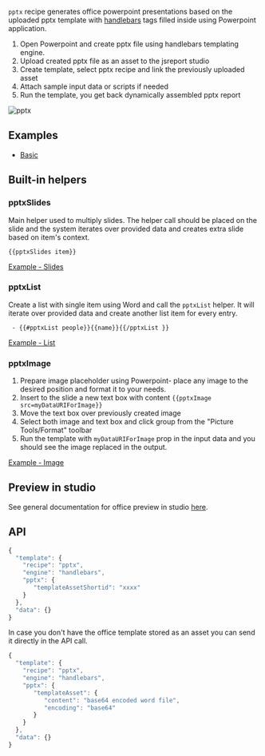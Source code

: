 `pptx` recipe generates office powerpoint presentations based on the uploaded pptx template  with [handlebars](/learn/handlebars) tags filled inside using Powerpoint application.

1. Open Powerpoint and create pptx file using handlebars templating engine. 
2. Upload created pptx file as an asset to the jsreport studio
3. Create template, select pptx recipe and link the previously uploaded asset
4. Attach sample input data or scripts if needed
5. Run the template, you get back dynamically assembled pptx report

![pptx](/img/pptx.png)

## Examples

- [Basic](https://playground.jsreport.net/w/admin/Jix3rnoQ)

## Built-in helpers

### pptxSlides
Main helper used to multiply slides. The helper call should be placed on the slide and the system iterates over provided data and creates extra slide based on item's context.
```
{{pptxSlides item}}
 ```
 
[Example - Slides](https://playground.jsreport.net/w/admin/Jix3rnoQ)

### pptxList
Create a list with single item using Word and call the `pptxList` helper. It will iterate over provided data and create another list item for every entry.
```
 - {{#pptxList people}}{{name}}{{/pptxList }}
 ```
 
[Example - List](https://playground.jsreport.net/w/admin/QCStNYjG)

### pptxImage

1. Prepare image placeholder using Powerpoint- place any image to the desired position and format it to your needs.
2. Insert to the slide a new text box with content `{{pptxImage src=myDataURIForImage}}`
3. Move the text box over previously created image
4. Select both image and text box and click group from the "Picture Tools/Format" toolbar
5. Run the template with `myDataURIForImage` prop in the input data and you should see the image replaced in the output. 

[Example - Image](https://playground.jsreport.net/w/admin/MBHWcK~B)

## Preview in studio
See general documentation for office preview in studio [here](/learn/office-preview).

## API

```js
{
  "template": {
    "recipe": "pptx",
    "engine": "handlebars",
    "pptx": {
       "templateAssetShortid": "xxxx"
    }
  },
  "data": {}
}
```


In case you don't have the office template stored as an asset you can send it directly in the API call.
```js
{
  "template": {
    "recipe": "pptx",
    "engine": "handlebars",
    "pptx": {
       "templateAsset": {
          "content": "base64 encoded word file",
          "encoding": "base64"
       }
    }
  },
  "data": {}
}
```
